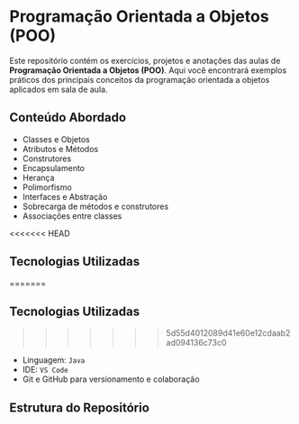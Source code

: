 # Programação Orientada a Objetos (POO)

Este repositório contém os exercícios, projetos e anotações das aulas de **Programação Orientada a Objetos (POO)**. Aqui você encontrará exemplos práticos dos principais conceitos da programação orientada a objetos aplicados em sala de aula.

## Conteúdo Abordado

- Classes e Objetos  
- Atributos e Métodos  
- Construtores  
- Encapsulamento  
- Herança  
- Polimorfismo  
- Interfaces e Abstração  
- Sobrecarga de métodos e construtores  
- Associações entre classes  

<<<<<<< HEAD
## Tecnologias Utilizadas
=======
##  Tecnologias Utilizadas
>>>>>>> 5d55d4012089d41e60e12cdaab2ad094136c73c0

- Linguagem: `Java`
- IDE: `VS Code`
- Git e GitHub para versionamento e colaboração

## Estrutura do Repositório
